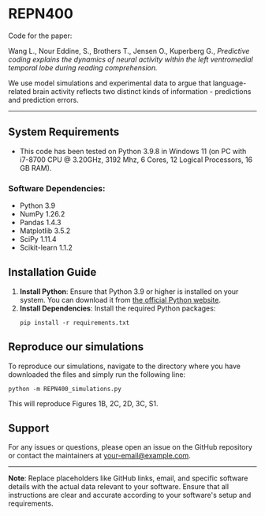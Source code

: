 # REPN400
Code for the paper:

Wang L., Nour Eddine, S., Brothers T., Jensen O., Kuperberg G., _Predictive coding explains the dynamics of neural activity within the left ventromedial temporal lobe during reading comprehension._

We use model simulations and experimental data to argue that language-related brain activity reflects two distinct kinds of information - predictions and prediction errors.

---

## System Requirements

- This code has been tested on Python 3.9.8 in Windows 11 (on PC with i7-8700 CPU @ 3.20GHz, 3192 Mhz, 6 Cores, 12 Logical Processors, 16 GB RAM).

### Software Dependencies:
- Python 3.9
- NumPy 1.26.2
- Pandas 1.4.3
- Matplotlib 3.5.2
- SciPy 1.11.4
- Scikit-learn 1.1.2

## Installation Guide
1. **Install Python**: Ensure that Python 3.9 or higher is installed on your system. You can download it from [the official Python website](https://www.python.org/downloads/).
2. **Install Dependencies**: Install the required Python packages:
   ```
   pip install -r requirements.txt
   ```

## Reproduce our simulations
To reproduce our simulations, navigate to the directory where you have downloaded the files and simply run the following line:
   ```
   python -m REPN400_simulations.py
   ```
   This will reproduce Figures 1B, 2C, 2D, 3C, S1.

## Support
For any issues or questions, please open an issue on the GitHub repository or contact the maintainers at [your-email@example.com](mailto:your-email@example.com).

---

**Note**: Replace placeholders like GitHub links, email, and specific software details with the actual data relevant to your software. Ensure that all instructions are clear and accurate according to your software's setup and requirements.

